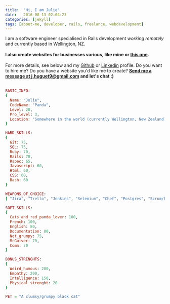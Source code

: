 ```yaml
---
title:  "Hi, I am Julie"
date:   2016-08-13 02:04:23
categories: [jekyll]
tags: [about-me, developer, rails, freelance, webdevelopment]
---
```

I am a software engineer specialised in Rails development *working remotely* and currently based in Wellington, NZ.
<br><br>
**I also create websites for businesses various, like mine or [this one](http://trainerboard.io).**
<br><br>
For more details, see below and my [Github](https://github.com/LittleCatBear) or [Linkedin](https://www.linkedin.com/in/jhuguet) profile. Do you want to hire me? Do you have a website you'd like me to create? **[Send me a message at j.huguet9@gmail.com](mailto:j.huguet9@gmail.com) and let's chat :)**
<br> <br>
``` ruby
BASIC_INFO:
{
  Name: "Julie",
  CodeName: "Panda",
  Level: 28,
  Pro_level: 3,
  Location: "Somewhere in the world (currently Wellington, New Zealand)"
}
```

``` ruby
HARD_SKILLS:
{
  Git: 75,
  SQL: 75,
  Ruby: 70,
  Rails: 70,
  Rspec: 65,
  Javascript: 60,
  Html: 60,
  CSS: 60,
  Bash: 60
}
```

``` ruby
WEAPONS_OF_CHOICE:
[ "Jira", "Trello", "Jenkins", "Selenium", "Chef", "Postgres", "Scrum/kanban" ]

```

``` ruby
SOFT_SKILLS:
{
  Cats_and_red_panda_lover: 100,
  French: 100,
  English: 80,
  Documentation: 80,
  Not_grumpy: 75,
  McGuiver: 70,
  Comm: 70
}
```

``` ruby
BONUS_STRENGHTS:
{
  Weird_humous: 200,
  Empathy: 200,
  Intelligence: 150,
  Physical_strenght: 20
}
```

``` ruby
PET = "A clumsy/grumpy black cat"
```


